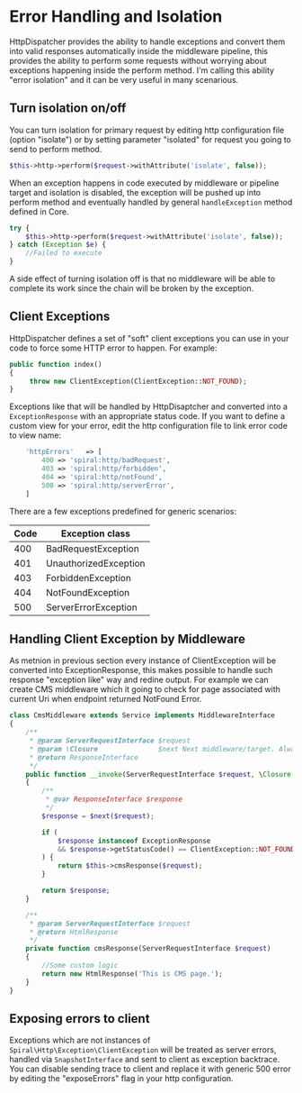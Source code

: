 # Error Handling and Isolation
HttpDispatcher provides the ability to handle exceptions and convert them into valid responses automatically inside the middleware pipeline, this provides the ability to perform some
requests without worrying about exceptions happening inside the perform method. I'm calling this ability "error isolation" and it can be very useful in many scenarious.

## Turn isolation on/off
You can turn isolation for primary request by editing http configuration file (option "isolate") or by setting parameter "isolated" for request you going to send to perform method.

```php
$this->http->perform($request->withAttribute('isolate', false));
```

When an exception happens in code executed by middleware or pipeline target and isolation is disabled, the exception will be pushed up into perform method and eventually handled by general `handleException` method defined in Core.

```php
try {
    $this->http->perform($request->withAttribute('isolate', false));
} catch (Exception $e) {
    //Failed to execute
}

```

A side effect of turning isolation off is that no middleware will be able to complete its work since the chain will be broken by the exception.

## Client Exceptions
HttpDispatcher defines a set of "soft" client exceptions you can use in your code to force some HTTP error to happen. For example:

```php
public function index()
{
     throw new ClientException(ClientException::NOT_FOUND);
}
```

Exceptions like that will be handled by HttpDisaptcher and converted into a `ExceptionResponse` with an appropriate status code. If you want to define a custom view for your error, edit the http configuration file to link error code to view name:

```php
    'httpErrors'   => [
        400 => 'spiral:http/badRequest',
        403 => 'spiral:http/forbidden',
        404 => 'spiral:http/notFound',
        500 => 'spiral:http/serverError',
    ]
```

There are a few exceptions predefined for generic scenarios:

| Code | Exception class       |
| ---  | ---                   |
| 400  | BadRequestException   |
| 401  | UnauthorizedException |
| 403  | ForbiddenException    |
| 404  | NotFoundException     |
| 500  | ServerErrorException  |

## Handling Client Exception by Middleware
As metnion in previous section every instance of ClientException will be converted into ExceptionResponse, this makes possible to handle such response "exception like" way and redine output. For example we can create CMS middleware which it going to check for page associated with current Uri when endpoint returned NotFound Error.

```php
class CmsMiddleware extends Service implements MiddlewareInterface
{
    /**
     * @param ServerRequestInterface $request
     * @param \Closure               $next Next middleware/target. Always returns ResponseInterface.
     * @return ResponseInterface
     */
    public function __invoke(ServerRequestInterface $request, \Closure $next)
    {
        /**
         * @var ResponseInterface $response
         */
        $response = $next($request);

        if (
            $response instanceof ExceptionResponse
            && $response->getStatusCode() == ClientException::NOT_FOUND
        ) {
            return $this->cmsResponse($request);
        }

        return $response;
    }

    /**
     * @param ServerRequestInterface $request
     * @return HtmlResponse
     */
    private function cmsResponse(ServerRequestInterface $request)
    {
        //Some custom logic
        return new HtmlResponse('This is CMS page.');
    }
}
```

## Exposing errors to client
Exceptions which are not instances of `Spiral\Http\Exception\ClientException` will be treated as server errors, handled via `SnapshotInterface` and sent to client as exception backtrace. You can disable sending trace to client and replace it with generic 500 error by editing the "exposeErrors" flag in your http configuration.
